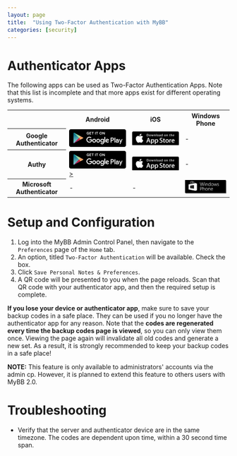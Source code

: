 ```yaml
---
layout: page
title:  "Using Two-Factor Authentication with MyBB"
categories: [security]
---
```


# Authenticator Apps

The following apps can be used as Two-Factor Authentication Apps. Note that this list is incomplete and that more apps exist for different operating systems.

<table>
	<tr>
		<th></th>
		<th>Android</th>
		<th>iOS</th>
		<th>Windows Phone</th>
	</tr>
	<tr>
		<th>Google Authenticator</th>
		<td><a href="https://play.google.com/store/apps/details?id=com.google.android.apps.authenticator2"><img src="/assets/images/1.8/google-play-badge.png" alt="Get Google Authenticator on Google Play" /></a></td>
		<td><a href="https://itunes.apple.com/us/app/google-authenticator/id388497605?mt=8" target="itunes_store"><img src="/assets/images/1.8/app-store.png" alt="Download on the App Store" /></a></td>
		<td>-</td>
	</tr>
	<tr>
		<th>Authy</th>
		<td><a href="https://play.google.com/store/apps/details?id=com.authy.authy"><img src="/assets/images/1.8/google-play-badge.png" alt="Get Authy on Google Play" />></a></td>
		<td><a href="https://itunes.apple.com/us/app/authy/id494168017?mt=8&uo=4" target="itunes_store"><img src="/assets/images/1.8/app-store.png" alt="Download on the App Store" /></a></td>
		<td>-</td>
	</tr>
	<tr>
		<th>Microsoft Authenticator</th>
		<td>-</td>
		<td>-</td>
		<td><a href="https://www.microsoft.com/en-us/store/apps/authenticator/9wzdncrfj3rj"><img src="/assets/images/1.8/windows-store.png" style="width:150px;" alt="Windows Store" /></a></td>
	</tr>
</table>

# Setup and Configuration

1. Log into the MyBB Admin Control Panel, then navigate to the `Preferences` page of the `Home` tab.
2. An option, titled `Two-Factor Authentication` will be available. Check the box.
3. Click `Save Personal Notes & Preferences`.
4. A QR code will be presented to you when the page reloads. Scan that QR code with your authenticator app, and then the required setup is complete.

**If you lose your device or authenticator app**, make sure to save your backup codes in a safe place. They can be used if you no longer have the authenticator app for any reason. Note that the **codes are regenerated every time the backup codes page is viewed**, so you can only view them once. Viewing the page again will invalidate all old codes and generate a new set. As a result, it is strongly recommended to keep your backup codes in a safe place!

**NOTE:** This feature is only available to administrators' accounts via the admin cp. However, it is planned to extend this feature to others users with MyBB 2.0.

# Troubleshooting

- Verify that the server and authenticator device are in the same timezone. The codes are dependent upon time, within a 30 second time span.
